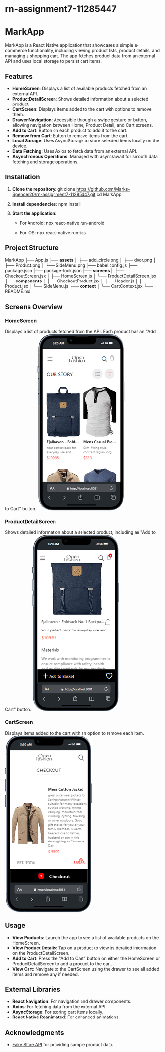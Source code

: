 # rn-assignment7-11285447

# MarkApp

MarkApp is a React Native application that showcases a simple e-commerce functionality, including viewing product lists, product details, and managing a shopping cart. The app fetches product data from an external API and uses local storage to persist cart items.

## Features

- **HomeScreen**: Displays a list of available products fetched from an external API.
- **ProductDetailScreen**: Shows detailed information about a selected product.
- **CartScreen**: Displays items added to the cart with options to remove them.
- **Drawer Navigation**: Accessible through a swipe gesture or button, allowing navigation between Home, Product Detail, and Cart screens.
- **Add to Cart**: Button on each product to add it to the cart.
- **Remove from Cart**: Button to remove items from the cart.
- **Local Storage**: Uses AsyncStorage to store selected items locally on the device.
- **Data Fetching**: Uses Axios to fetch data from an external API.
- **Asynchronous Operations**: Managed with async/await for smooth data fetching and storage operations.

## Installation

1. **Clone the repository**:
   git clone https://github.com/Marks-Spencer20/rn-assignment7-11285447.git
   cd MarkApp
   

2. **Install dependencies**:
   npm install


3. **Start the application**:
   - For Android:
     npx react-native run-android
     
   - For iOS:
     npx react-native run-ios
     

## Project Structure


MarkApp
├── App.js
├── **assets**
│   ├── add_circle.png
│   ├── door.png
│   ├── Product.png
│   └── SideMenu.png
├── babel.config.js
├── package.json
├── package-lock.json
├── **screens**
│   ├── CheckoutScreen.jsx
│   ├── HomeScreen.js
│   └── ProductDetailScreen.jsx
├── **components**
│   ├── CheckoutProduct.jsx
│   ├── Header.js
│   ├── Product.jsx
│   └── SideMenu.js
├── **context**
│   └── CartContext.jsx
└── README.md


## Screens Overview

### HomeScreen

Displays a list of products fetched from the API. Each product has an "Add to Cart" button.
![alt text](MarkApp/assets/Home.png)

### ProductDetailScreen

Shows detailed information about a selected product, including an "Add to Cart" button.
![alt text](MarkApp/assets/Details.png)

### CartScreen

Displays items added to the cart with an option to remove each item.
![alt text](MarkApp/assets/Cart.png)

## Usage

- **View Products**: Launch the app to see a list of available products on the HomeScreen.
- **View Product Details**: Tap on a product to view its detailed information on the ProductDetailScreen.
- **Add to Cart**: Press the "Add to Cart" button on either the HomeScreen or ProductDetailScreen to add a product to the cart.
- **View Cart**: Navigate to the CartScreen using the drawer to see all added items and remove any if needed.

## External Libraries

- **React Navigation**: For navigation and drawer components.
- **Axios**: For fetching data from the external API.
- **AsyncStorage**: For storing cart items locally.
- **React Native Reanimated**: For enhanced animations.

## Acknowledgments

- [Fake Store API](https://fakestoreapi.com/) for providing sample product data.
